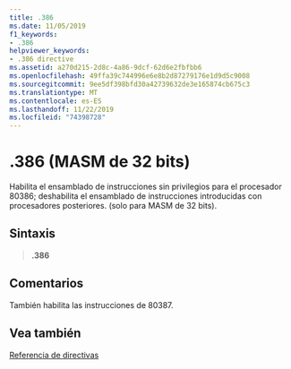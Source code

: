 ```yaml
---
title: .386
ms.date: 11/05/2019
f1_keywords:
- .386
helpviewer_keywords:
- .386 directive
ms.assetid: a270d215-2d8c-4a86-9dcf-62d6e2fbfbb6
ms.openlocfilehash: 49ffa39c744996e6e8b2d87279176e1d9d5c9008
ms.sourcegitcommit: 9ee5df398bfd30a42739632de3e165874cb675c3
ms.translationtype: MT
ms.contentlocale: es-ES
ms.lasthandoff: 11/22/2019
ms.locfileid: "74398728"
---
```

# <a name="386-32-bit-masm"></a>.386 (MASM de 32 bits)

Habilita el ensamblado de instrucciones sin privilegios para el procesador 80386; deshabilita el ensamblado de instrucciones introducidas con procesadores posteriores. (solo para MASM de 32 bits).

## <a name="syntax"></a>Sintaxis

> **.386**

## <a name="remarks"></a>Comentarios

También habilita las instrucciones de 80387.

## <a name="see-also"></a>Vea también

[Referencia de directivas](../../assembler/masm/directives-reference.md)
